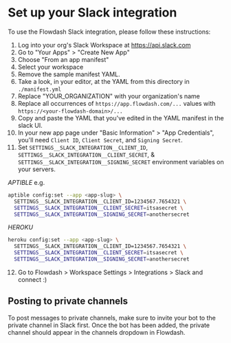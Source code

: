 # Set up your Slack integration

To use the Flowdash Slack integration, please follow these instructions:

1. Log into your org's Slack Workspace at https://api.slack.com
2. Go to "Your Apps" > "Create New App"
3. Choose "From an app manifest"
4. Select your workspace
5. Remove the sample manifest YAML. 
6. Take a look, in your editor, at the YAML from this directory in `./manifest.yml`
7. Replace "YOUR_ORGANIZATION" with your organization's name
8. Replace all occurrences of `https://app.flowdash.com/...` values with `https://<your-flowdash-domain>/...`
9. Copy and paste the YAML that you've edited in the YAML manifest in the slack UI.
10. In your new app page under "Basic Information" > "App Credentials", you'll need `Client ID`, `Client Secret`, and `Signing Secret`.
11. Set `SETTINGS__SLACK_INTEGRATION__CLIENT_ID`, `SETTINGS__SLACK_INTEGRATION__CLIENT_SECRET`, & `SETTINGS__SLACK_INTEGRATION__SIGNING_SECRET` environment variables on your servers.

*APTIBLE*
e.g.
```bash
aptible config:set --app <app-slug> \
  SETTINGS__SLACK_INTEGRATION__CLIENT_ID=1234567.7654321 \ 
  SETTINGS__SLACK_INTEGRATION__CLIENT_SECRET=itsasecret \
  SETTINGS__SLACK_INTEGRATION__SIGNING_SECRET=anothersecret
```

*HEROKU*
```bash
heroku config:set --app <app-slug> \
  SETTINGS__SLACK_INTEGRATION__CLIENT_ID=1234567.7654321 \ 
  SETTINGS__SLACK_INTEGRATION__CLIENT_SECRET=itsasecret \
  SETTINGS__SLACK_INTEGRATION__SIGNING_SECRET=anothersecret
```
12. Go to Flowdash > Workspace Settings > Integrations > Slack and connect :)

## Posting to private channels

To post messages to private channels, make sure to invite your bot to the private channel in Slack first. Once the bot has been added, the private channel should appear in the channels dropdown in Flowdash.
